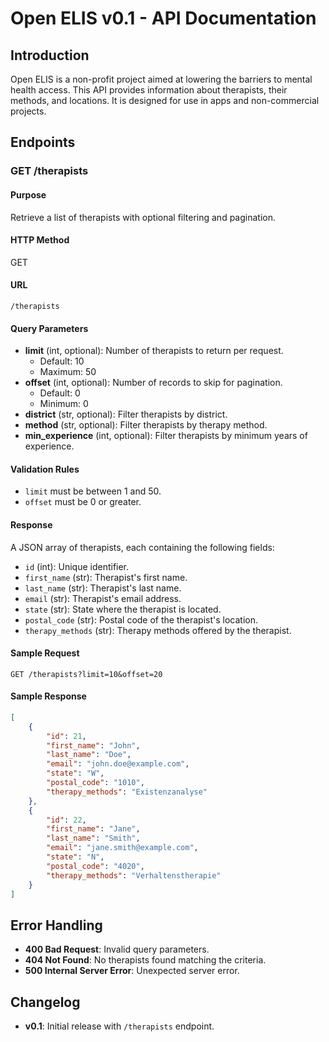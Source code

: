 # Open ELIS v0.1 - API Documentation

## Introduction
Open ELIS is a non-profit project aimed at lowering the barriers to mental health access. This API provides information about therapists, their methods, and locations. It is designed for use in apps and non-commercial projects.

## Endpoints

### GET /therapists

#### Purpose
Retrieve a list of therapists with optional filtering and pagination.

#### HTTP Method
GET

#### URL
`/therapists`

#### Query Parameters
- **limit** (int, optional): Number of therapists to return per request.
  - Default: 10
  - Maximum: 50
- **offset** (int, optional): Number of records to skip for pagination.
  - Default: 0
  - Minimum: 0
- **district** (str, optional): Filter therapists by district.
- **method** (str, optional): Filter therapists by therapy method.
- **min_experience** (int, optional): Filter therapists by minimum years of experience.

#### Validation Rules
- `limit` must be between 1 and 50.
- `offset` must be 0 or greater.

#### Response
A JSON array of therapists, each containing the following fields:
- `id` (int): Unique identifier.
- `first_name` (str): Therapist's first name.
- `last_name` (str): Therapist's last name.
- `email` (str): Therapist's email address.
- `state` (str): State where the therapist is located.
- `postal_code` (str): Postal code of the therapist's location.
- `therapy_methods` (str): Therapy methods offered by the therapist.

#### Sample Request
```http
GET /therapists?limit=10&offset=20
```

#### Sample Response
```json
[
    {
        "id": 21,
        "first_name": "John",
        "last_name": "Doe",
        "email": "john.doe@example.com",
        "state": "W",
        "postal_code": "1010",
        "therapy_methods": "Existenzanalyse"
    },
    {
        "id": 22,
        "first_name": "Jane",
        "last_name": "Smith",
        "email": "jane.smith@example.com",
        "state": "N",
        "postal_code": "4020",
        "therapy_methods": "Verhaltenstherapie"
    }
]
```

## Error Handling
- **400 Bad Request**: Invalid query parameters.
- **404 Not Found**: No therapists found matching the criteria.
- **500 Internal Server Error**: Unexpected server error.

## Changelog
- **v0.1**: Initial release with `/therapists` endpoint.

